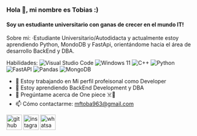 ### Hola 👋, mi nombre es Tobias :)
#### Soy un estudiante universitario con ganas de crecer en el mundo IT!
Sobre mi: 
·Estudiante Universitario/Autodidacta y actualmente estoy aprendiendo Python, MondoDB y FastApi, orientándome hacia el área de desarrollo BackEnd y DBA. 



Habilidades: ![Visual Studio Code](https://img.shields.io/badge/Visual%20Studio%20Code-0078d7.svg?style=for-the-badge&logo=visual-studio-code&logoColor=white) ![Windows 11](https://img.shields.io/badge/Windows%2011-%230079d5.svg?style=for-the-badge&logo=Windows%2011&logoColor=white)  ![C++](https://img.shields.io/badge/c++-%2300599C.svg?style=for-the-badge&logo=c%2B%2B&logoColor=white) ![Python](https://img.shields.io/badge/python-3670A0?style=for-the-badge&logo=python&logoColor=ffdd54) ![FastAPI](https://img.shields.io/badge/FastAPI-005571?style=for-the-badge&logo=fastapi) ![Pandas](https://img.shields.io/badge/pandas-%23150458.svg?style=for-the-badge&logo=pandas&logoColor=white) ![MongoDB](https://img.shields.io/badge/MongoDB-%234ea94b.svg?style=for-the-badge&logo=mongodb&logoColor=white)



- 🔭 Estoy trabajando en Mi perfil profeisonal como Developer 
- 🌱 Estoy aprendiendo BackEnd Development y DBA 
- 💬 Pregúntame acerca de One piece ☠️👒 
- 📫 Cómo contactarme: mftoba963@gmail.com 




[<img src='https://cdn.jsdelivr.net/npm/simple-icons@3.0.1/icons/github.svg' alt='github' height='40'>](https://github.com/pipQuasar)  [<img src='https://cdn.jsdelivr.net/npm/simple-icons@3.0.1/icons/instagram.svg' alt='instagram' height='40'>](https://www.instagram.com/toba.itss/)  [<img src='https://cdn.jsdelivr.net/npm/simple-icons@3.0.1/icons/whatsapp.svg' alt='whatsapp' height='40'>](1176100725)  
